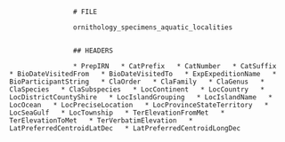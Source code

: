 
					# FILE 
					
					ornithology_specimens_aquatic_localities 


					## HEADERS 

					* PrepIRN   * CatPrefix   * CatNumber   * CatSuffix   * BioDateVisitedFrom   * BioDateVisitedTo   * ExpExpeditionName   * BioParticipantString   * ClaOrder   * ClaFamily   * ClaGenus   * ClaSpecies   * ClaSubspecies   * LocContinent   * LocCountry   * LocDistrictCountyShire   * LocIslandGrouping   * LocIslandName   * LocOcean   * LocPreciseLocation   * LocProvinceStateTerritory   * LocSeaGulf   * LocTownship   * TerElevationFromMet   * TerElevationToMet   * TerVerbatimElevation   * LatPreferredCentroidLatDec   * LatPreferredCentroidLongDec   
				
